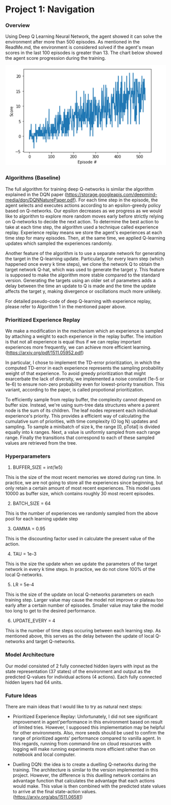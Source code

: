 [//]: # (Image References)

[image1]: https://github.com/huytrinhx/Reinforcement-Learning/blob/main/DQN-Banana-Collector/Perception-Ray-based/Images/ScoresChart.png

# Project 1: Navigation

### Overview

Using Deep Q Learning Neural Network, the agent showed it can solve the environment after more than 500 episodes. As mentioned in the ReadMe.md, the environment is considered solved if the agent's mean scores in the last 100 episodes is greater than 13. The chart below showed the agent score progression during the training. 

![Score Chart][image1]

### Algorithms (Baseline)

The full algorithm for training deep Q-networks is similar the algorithm explained in the DQN paper (https://storage.googleapis.com/deepmind-media/dqn/DQNNaturePaper.pdf). For each time step in the episode, the agent selects and executes actions according to an epsilon-greedy policy based on Q-networks. Our epsilon decreases as we progress as we would like to algorithm to explore more random moves early before strictly relying on Q-networks to decide the next action. To determine the best action to take at each time step, the algorithm used a technique called experience replay. Experience replay means we store the agent's experiences at each time step for many episodes. Then, at the same time, we applied Q-learning updates which sampled the experiences randomly. 

Another feature of the algorithm is to use a separate network for generating the target in the Q-learning update. Particularly, for every learn step (which happened once every k time steps), we clone the network Q to obtain the target network Q-hat, which was used to generate the target y. This feature is supposed to make the algorithm more stable compared to the standard version. Generating the targets using an older set of parameters adds a delay between the time an update to Q is made and the time the update affects the target y, making divergence or oscillations much more unlikely.

For detailed pseudo-code of deep Q-learning with experience replay, please refer to Algorithm 1 in the mentioned paper above.

### Prioritized Experience Replay


We make a modification in the mechanism which an experience is sampled by attaching a weight to each experience in the replay buffer. The intuition is that not all experience is equal thus if we can replay important experiences more frequently, we can achieve more efficient learning. (https://arxiv.org/pdf/1511.05952.pdf)

In particular, I chose to implement the TD-error prioritization, in which the computed TD-error in each experience represents the sampling probability weight of that experience. To avoid greedy prioritization that might exarcerbate the lack of diversity, we implemented a noise constant (1e-5 or 1e-6) to ensure non-zero probability even for lowest-priority transition. This variant, according to the paper, is called propotional prioritization.

To efficiently sample from replay buffer, the complexity cannot depend on buffer size. Instead, we're using sum-tree data structures where a parent node is the sum of its children. The leaf nodes represent each individual experience's priority. This provides a efficient way of calculating the cumulative sum of priorities, with time complexity (O log N) updates and sampling. To sample a minibatch of size k, the range [0, pTotal] is divided equally into k ranges. Next, a value is uniformly sampled from each range range. Finally the transitions that correspond to each of these sampled values are retrieved from the tree. 


### Hyperparameters

1. BUFFER_SIZE = int(1e5)

This is the size of the most recent memories we stored during run time. In practice, we are not going to store all the experiences since beginning, but only retain a certain amount of most recent experiences. This model uses 10000 as buffer size, which contains roughly 30 most recent episodes.

2. BATCH_SIZE = 64

This is the number of experiences we randomly sampled from the above pool for each learning update step

3. GAMMA = 0.95

This is the discounting factor used in calculate the present value of the action. 

4. TAU  = 1e-3

This is the size the update when we update the parameters of the target network in every k time steps. In practice, we do not clone 100% of the local Q-networks.

5. LR = 5e-4

This is the size of the update on local Q-networks parameters on each training step. Larger value may cause the model not improve or plateau too early after a certain number of episodes. Smaller value may take the model too long to get to the desired performance.

6. UPDATE_EVERY = 4

This is the number of time steps occuring between each learning step. As mentioned above, this serves as the delay between the update of local Q-networks and target Q-networks.

### Model Architecture

Our model consisted of 2 fully connected hidden layers with input as the state representation (37 states) of the environment and output as the predicted Q-values for individual actions (4 actions). Each fully connected hidden layers had 64 units.

### Future Ideas

There are main ideas that I would like to try as natural next steps:

- Prioritized Experience Replay: Unfortunately, I did not see significant improvement in agent'performance in this environment based on result of limited tries. However, I supposed this implementation may be helpful for other environments. Also, more seeds should be used to confirm the range of prioritized agents' performance compared to vanilla agent. In this regards, running from command-line on cloud resources with logging will make running experiments more efficient rather than on notebook and local computer.

- Duelling DQN: the idea is to create a duelling Q-networks during the training. The architecture is similar to the version implemented in this project. However, the difference is this duelling network contains an advantage function that calculates the advantage that each actions would make. This value is then combined with the predicted state values to arrive at the final state-action values. (https://arxiv.org/abs/1511.06581)


